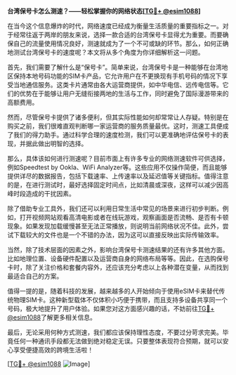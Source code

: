 **台湾保号卡怎么测速？——轻松掌握你的网络状态[[TG💪+ @esim1088](https://t.me/s/esim1088)]**

在当今这个信息爆炸的时代，网络速度已经成为衡量生活质量的重要指标之一。对于经常往返于两岸的朋友来说，选择一款合适的台湾保号卡显得尤为重要。而要确保自己的流量使用情况良好，测速就成为了一个不可或缺的环节。那么，如何正确地测试台湾保号卡的速度呢？本文将从多个角度为你详细解析这一问题。

首先，我们需要了解什么是“保号卡”。简单来说，台湾保号卡是一种能够在台湾地区保持本地号码功能的SIM卡产品，它允许用户在不更换现有手机号码的情况下享受当地通信服务。这类卡片通常由各大运营商提供，如中华电信、远传电信等。它们的优势在于能够让用户无缝衔接两地的生活与工作，同时避免了国际漫游带来的高额费用。

然而，尽管保号卡提供了诸多便利，但其实际性能如何却常常让人存疑。特别是在购买之前，我们很难直观判断哪一家运营商的服务质量最优。这时，测速工具便成了我们的得力助手。通过科学合理的速度检测，我们可以更准确地评估保号卡的表现，并据此做出明智的选择。

那么，具体该如何进行测速呢？目前市面上有许多专业的网络测速软件可供选择，例如Speedtest by Ookla、WiFi Analyzer等。这些应用不仅操作简便，而且能够提供详尽的数据报告，包括下载速率、上传速率以及延迟值等关键指标。值得注意的是，在进行测试时，最好选择固定时间点，比如清晨或深夜，这样可以减少因高峰时段造成的干扰因素。

除了借助专业工具外，我们还可以利用日常生活中常见的场景来进行初步判断。例如，打开视频网站观看高清电影或者在线玩游戏，观察画面是否流畅、是否有卡顿现象。如果发现加载缓慢甚至无法正常播放，则说明当前网络状况不佳。此外，尝试下载较大的文件也是一个不错的办法，因为这可以直接反映出实际传输效率。

当然，除了技术层面的因素之外，影响台湾保号卡测速结果的还有许多其他方面。比如地理位置、设备硬件配置以及运营商自身的网络布局等等。因此，在选购保号卡时，除了关注价格和套餐内容外，还应该充分考虑以上各种潜在变量，从而找到最适合自己的方案。

值得一提的是，随着科技的发展，越来越多的人开始倾向于使用eSIM卡来替代传统物理SIM卡。这种新型载体不仅体积小巧便于携带，而且支持多设备共享同一个号码，极大地提升了用户体验。如果您对这方面感兴趣的话，不妨前往[TG💪+ @esim1088](https://t.me/s/esim1088)了解更多相关信息。

最后，无论采用何种方式测速，我们都应该保持理性态度，不要过分苛求完美。毕竟任何一种通讯手段都无法做到绝对稳定无误。只要整体表现符合预期，就可以安心享受便捷高效的跨境生活啦！

[[TG💪+ @esim1088](https://t.me/s/esim1088) ![Image](https://i.postimg.cc/4NQfJmqS/Snipaste-2025-05-13-00-14-12.png)]